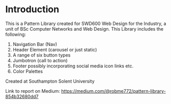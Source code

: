 # Introduction

This is a Pattern Library created for SWD600 Web Design for the Industry, a unit of BSc Computer Networks and Web Design.
This Library includes the following:
1. Navigation Bar (Nav) 
2. Header Element (carousel or just static) 
3. A range of six button types 
4. Jumbotron (call to action) 
5. Footer possibly incorporating social media icon links etc.
6. Color Palettes

Created at Southampton Solent University

Link to report on Medium: https://medium.com/@robme772/pattern-library-854b32680dd7
